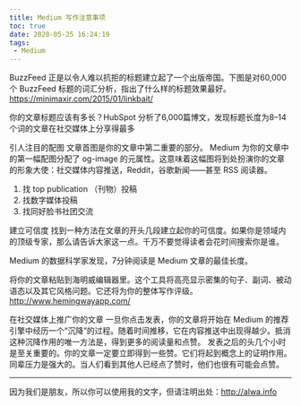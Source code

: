 ```yaml
---
title: Medium 写作注意事项
toc: true
date: 2020-05-25 16:24:19
tags:
 - Medium
---
```


BuzzFeed 正是以令人难以抗拒的标题建立起了一个出版帝国。下图是对60,000个 BuzzFeed 标题的词汇分析，指出了什么样的标题效果最好。
https://minimaxir.com/2015/01/linkbait/

你的文章标题应该有多长？HubSpot 分析了6,000篇博文，发现标题长度为8–14个词的文章在社交媒体上分享得最多

<!-- more -->

引人注目的配图
文章首图是你的文章中第二重要的部分。
Medium 为你的文章中的第一幅配图分配了 og-image 的元属性。这意味着这幅图将到处扮演你的文章的形象大使：社交媒体内容推送，Reddit，谷歌新闻——甚至 RSS 阅读器。

1. 找 top publication （刊物）投稿
2. 找数字媒体投稿
3. 找同好脸书社团交流


建立可信度
找到一种方法在文章的开头几段建立起你的可信度。如果你是领域内的顶级专家，那么请告诉大家这一点。千万不要觉得读者会花时间搜索你是谁。

Medium 的数据科学家发现，7分钟阅读是 Medium 文章的最佳长度。

将你的文章粘贴到海明威编辑器里。这个工具将高亮显示密集的句子、副词、被动语态以及其它风格问题。它还将为你的整体写作评级。http://www.hemingwayapp.com/

在社交媒体上推广你的文章
一旦你点击发表，你的文章将开始在 Medium 的推荐引擎中经历一个“沉降”的过程。随着时间推移，它在内容推送中出现得越少。抵消这种沉降作用的唯一方法是，得到更多的阅读量和点赞。
发表之后的头几个小时是至关重要的。你的文章一定要立即得到一些赞。它们将起到概念上的证明作用。
同辈压力是强大的。当人们看到其他人已经点了赞时，他们也很有可能会点赞。

---

因为我们是朋友，所以你可以使用我的文字，但请注明出处：http://alwa.info